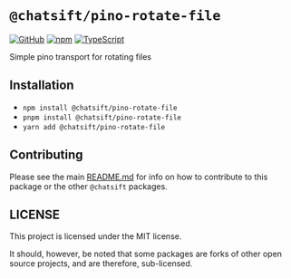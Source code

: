 # `@chatsift/pino-rotate-file`

[![GitHub](https://img.shields.io/badge/License-GNU%20AGPLv3-yellow.svg)](https://github.com/ChatSift/utilities/blob/main/LICENSE)
[![npm](https://img.shields.io/npm/v/@chatsift/pino-rotate-file?color=crimson&logo=npm)](https://www.npmjs.com/package/@chatsift/pino-rotate-file)
[![TypeScript](https://github.com/ChatSift/utilities/actions/workflows/test.yml/badge.svg)](https://github.com/ChatSift/utilities/actions/workflows/test.yml)

Simple pino transport for rotating files

## Installation

- `npm install @chatsift/pino-rotate-file`
- `pnpm install @chatsift/pino-rotate-file`
- `yarn add @chatsift/pino-rotate-file`

## Contributing

Please see the main [README.md](https://github.com/ChatSift/utilities) for info on how to contribute to this package or the other `@chatsift` packages.

## LICENSE

This project is licensed under the MIT license.

It should, however, be noted that some packages are forks of other open source projects, and are therefore, sub-licensed.
